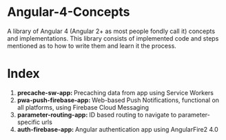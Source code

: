# Angular-4-Concepts
A library of Angular 4 (Angular 2+ as most people fondly call it) concepts and implementations. This library consists of implemented code and steps mentioned as to how to write them and learn it the process.

# Index
1. <strong>precache-sw-app: </strong>Precaching data from app using Service Workers
2. <strong>pwa-push-firebase-app: </strong>Web-based Push Notifications, functional on all platforms, using Firebase Cloud Messaging
3. <strong>parameter-routing-app: </strong>ID based routing to navigate to parameter-specific urls
4. <strong>auth-firebase-app: </strong>Angular authentication app using AngularFire2 4.0
